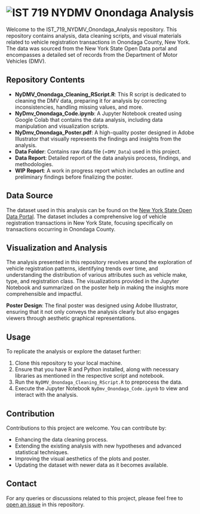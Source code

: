 # ![IST 719 NYDMV Onondaga Analysis](https://github.com/skumbham/IST_719_NYDMV_Onondaga_Analysis/blob/main/data/NyDmv_Onondaga_Poster.jpg)

Welcome to the IST_719_NYDMV_Onondaga_Analysis repository. This repository contains analysis, data cleaning scripts, and visual materials related to vehicle registration transactions in Onondaga County, New York. The data was sourced from the New York State Open Data portal and encompasses a detailed set of records from the Department of Motor Vehicles (DMV).

## Repository Contents

- **NyDMV_Onondaga_Cleaning_RScript.R**: This R script is dedicated to cleaning the DMV data, preparing it for analysis by correcting inconsistencies, handling missing values, and more.
- **NyDmv_Onondaga_Code.ipynb**: A Jupyter Notebook created using Google Colab that contains the data analysis, including data manipulation and visualization scripts.
- **NyDmv_Onondaga_Poster.pdf**: A high-quality poster designed in Adobe Illustrator that visually represents the findings and insights from the analysis.
- **Data Folder**: Contains raw data file (=`DMV_Data`) used in this project.
- **Data Report**: Detailed report of the data analysis process, findings, and methodologies.
- **WIP Report**: A work in progress report which includes an outline and preliminary findings before finalizing the poster.

## Data Source

The dataset used in this analysis can be found on the [New York State Open Data Portal](https://data.ny.gov/Transportation/Department-of-Motor-Vehicles-Registration-Transact/s2dd-yksa/about_data). The dataset includes a comprehensive log of vehicle registration transactions in New York State, focusing specifically on transactions occurring in Onondaga County.

## Visualization and Analysis

The analysis presented in this repository revolves around the exploration of vehicle registration patterns, identifying trends over time, and understanding the distribution of various attributes such as vehicle make, type, and registration class. The visualizations provided in the Jupyter Notebook and summarized on the poster help in making the insights more comprehensible and impactful.

**Poster Design**: The final poster was designed using Adobe Illustrator, ensuring that it not only conveys the analysis clearly but also engages viewers through aesthetic graphical representations.

## Usage

To replicate the analysis or explore the dataset further:
1. Clone this repository to your local machine.
2. Ensure that you have R and Python installed, along with necessary libraries as mentioned in the respective script and notebook.
3. Run the `NyDMV_Onondaga_Cleaning_RScript.R` to preprocess the data.
4. Execute the Jupyter Notebook `NyDmv_Onondaga_Code.ipynb` to view and interact with the analysis.

## Contribution

Contributions to this project are welcome. You can contribute by:
- Enhancing the data cleaning process.
- Extending the existing analysis with new hypotheses and advanced statistical techniques.
- Improving the visual aesthetics of the plots and poster.
- Updating the dataset with newer data as it becomes available.

## Contact

For any queries or discussions related to this project, please feel free to [open an issue](https://github.com/skumbham/IST_719_NYDMV_Onondaga_Analysis/issues/new) in this repository.
